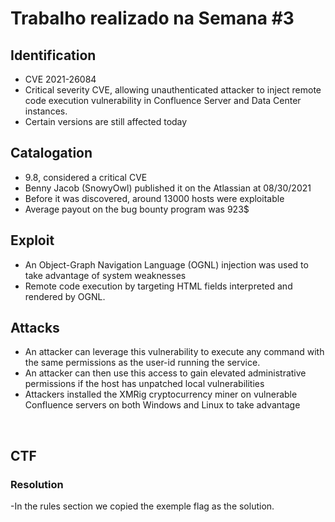 # Trabalho realizado na Semana #3

## Identification
- CVE 2021-26084
- Critical severity CVE, allowing unauthenticated attacker to inject remote code execution vulnerability in Confluence Server and Data Center instances.		
- Certain versions are still affected today

## Catalogation

- 9.8, considered a critical CVE
- Benny Jacob (SnowyOwl) published it on the Atlassian at  08/30/2021
- Before it was discovered, around 13000 hosts were exploitable
- Average payout on the bug bounty program was 923$

## Exploit

- An Object-Graph Navigation Language (OGNL) injection was used to take advantage of system weaknesses
- Remote code execution by targeting HTML fields interpreted and rendered by OGNL.

## Attacks

- An attacker can leverage this vulnerability to execute any command with the same permissions as the user-id running the service.
- An attacker can then use this access to gain elevated administrative permissions if the host has unpatched local vulnerabilities
- Attackers installed the XMRig cryptocurrency miner on vulnerable Confluence servers on both Windows and Linux to take advantage

<br>

## CTF
### Resolution
-In the rules section we copied the exemple flag as the solution.
